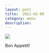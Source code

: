 ```yaml
---
layout: post
title:  2021-02-08
category: menu
description: 
---
```



![]({{site.baseurl}}/assets/menu/2021-02-08.png)

Bon Appetit!

